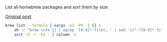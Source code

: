 List all homebrew packages and sort them by size

[Original post](https://gist.github.com/eguven/23d8c9fc78856bd20f65f8bcf03e691b)

```bash
brew list --formula | xargs -n1 -P8 -I {} \
    sh -c "brew info {} | egrep '[0-9]* files, ' | sed 's/^.*[0-9]* files, \(.*\)).*$/{} \1/'" | \
    sort -h -r -k2 - | column -t
```
